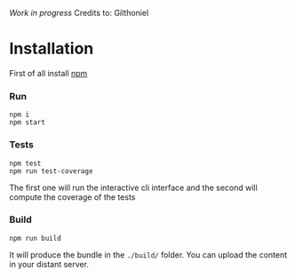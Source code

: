 *Work in progress*
Credits to: Gilthoniel

# Installation #

First of all install [npm](https://www.npmjs.com/get-npm?utm_source=house&utm_medium=homepage&utm_campaign=free%20orgs&utm_term=Install%20npm)

### Run ###
```
npm i
npm start
```
### Tests ###
```
npm test
npm run test-coverage
```

The first one will run the interactive cli interface and the second will compute the coverage of the tests

### Build ###

```
npm run build
```

It will produce the bundle in the `./build/` folder. You can upload the content in your distant server.

